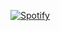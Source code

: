 
[![Spotify](https://spotify-now-playing-git-master.aethezxd.vercel.app/api/spotify)](https://open.spotify.com/user/not-here-yet)
